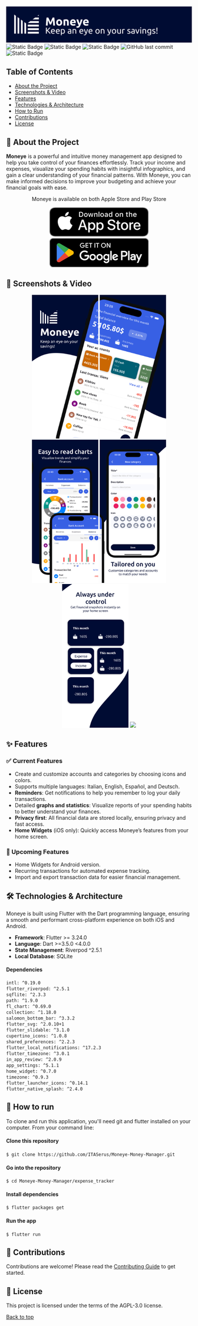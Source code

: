 <a name="top"></a>
![Moneye Repository Banner](https://github.com/ITASerus/Moneye-Money-Manager/blob/main/Readme_Support_Files/Images/Repository_Banner.png)
![Static Badge](https://img.shields.io/badge/DART_%3E%3D3.5.0_%3C4.0.0-1e2833?style=for-the-badge&logo=dart&logoColor=%236dcff9)
![Static Badge](https://img.shields.io/badge/FLUTTER_%3E%3D3.24.0-f7f7f7?style=for-the-badge&logo=flutter&logoColor=%236dcff9)
![Static Badge](https://img.shields.io/badge/Status-In_development-blue?style=for-the-badge)
![GitHub last commit](https://img.shields.io/github/last-commit/ITASerus/Moneye-Money-Manager?style=for-the-badge)
![Static Badge](https://img.shields.io/badge/License-AGPL--3.0-red?style=for-the-badge)

## Table of Contents
- [About the Project](#-about-the-project)
- [Screenshots & Video](#-screenshots--Video)
- [Features](#-features)
- [Technologies & Architecture](#-technologies--architecture)
- [How to Run](#-how-to-run)
- [Contributions](#-contributions)
- [License](#-license)

## 📖 About the Project
**Moneye** is a powerful and intuitive money management app designed to help you take control of your finances effortlessly. Track your income and expenses, visualize your spending habits with insightful infographics, and gain a clear understanding of your financial patterns. With Moneye, you can make informed decisions to improve your budgeting and achieve your financial goals with ease.

<p align="center">Moneye is available on both Apple Store and Play Store</p>
<p align="center">
  <a href="https://apps.apple.com/us/app/moneye-money-manager/id6447369037">
    <img src="https://github.com/ITASerus/Moneye-Money-Manager/blob/main/Readme_Support_Files/Images/Store_Badges/Apple_App_Store_Badge.png" alt="Download Moneye the Apple App Store">
  </a>
  <a href="https://play.google.com/store/apps/details?id=com.ernestodecrecchio.moneye">
    <img src="https://github.com/ITASerus/Moneye-Money-Manager/blob/main/Readme_Support_Files/Images/Store_Badges/Google_Play_Store_Badge.png" alt="Download Moneye on the Google Play Store">
  </a>
</p>

## 📱 Screenshots & Video
<p align="center">
<img src="https://github.com/ITASerus/Moneye-Money-Manager/blob/main/Readme_Support_Files/Images/App_Preview/Screenshots/Frame%206.png" width="180">
<img src="https://github.com/ITASerus/Moneye-Money-Manager/blob/main/Readme_Support_Files/Images/App_Preview/Screenshots/Frame%207.png" width="180">
<img src="https://github.com/ITASerus/Moneye-Money-Manager/blob/main/Readme_Support_Files/Images/App_Preview/Screenshots/Frame%208.png" width="180">
<img src="https://github.com/ITASerus/Moneye-Money-Manager/blob/main/Readme_Support_Files/Images/App_Preview/Screenshots/Frame%209.png" width="180">
<img src="https://github.com/ITASerus/Moneye-Money-Manager/blob/main/Readme_Support_Files/Images/App_Preview/Screenshots/Frame%2010.png" width="180">
<img src="https://github.com/ITASerus/Moneye-Money-Manager/blob/main/Readme_Support_Files/Images/App_Preview/App_Video.gif" width="180">
</p>

## ✨ Features
### ✅ Current Features
- Create and customize accounts and categories by choosing icons and colors.
- Supports multiple languages: Italian, English, Español, and Deutsch.
- **Reminders**: Get notifications to help you remember to log your daily transactions.
- Detailed **graphs and statistics**: Visualize reports of your spending habits to better understand your finances.
- **Privacy first**: All financial data are stored locally, ensuring privacy and fast access.
- **Home Widgets** (iOS only): Quickly access Moneye’s features from your home screen.

### 🔮 Upcoming Features
- Home Widgets for Android version.
- Recurring transactions for automated expense tracking.
- Import and export transaction data for easier financial management.

## 🛠 Technologies & Architecture
Moneye is built using Flutter with the Dart programming language, ensuring a smooth and performant cross-platform experience on both iOS and Android.

- **Framework**: Flutter >= 3.24.0
- **Language**: Dart >=3.5.0 <4.0.0
- **State Management**: Riverpod ^2.5.1
- **Local Database**: SQLite

#### Dependencies
```
intl: ^0.19.0
flutter_riverpod: ^2.5.1
sqflite: ^2.3.3
path: ^1.9.0
fl_chart: ^0.69.0
collection: ^1.18.0
salomon_bottom_bar: ^3.3.2
flutter_svg: ^2.0.10+1
flutter_slidable: ^3.1.0
cupertino_icons: ^1.0.8
shared_preferences: ^2.2.3
flutter_local_notifications: ^17.2.3
flutter_timezone: ^3.0.1
in_app_review: ^2.0.9
app_settings: ^5.1.1
home_widget: ^0.7.0
timezone: ^0.9.3
flutter_launcher_icons: ^0.14.1
flutter_native_splash: ^2.4.0
```

## 🚀 How to run
To clone and run this application, you'll need git and flutter installed on your computer. From your command line:

#### Clone this repository
`$ git clone https://github.com/ITASerus/Moneye-Money-Manager.git`

#### Go into the repository
`$ cd Moneye-Money-Manager/expense_tracker`

#### Install dependencies
`$ flutter packages get`

#### Run the app
`$ flutter run`

## 🤝 Contributions
Contributions are welcome! Please read the [Contributing Guide](.github/CONTRIBUTING.md) to get started.  

## 📃 License
This project is licensed under the terms of the AGPL-3.0 license.

[Back to top](#top)
